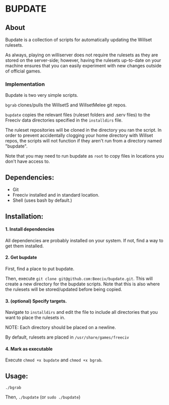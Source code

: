 # BUPDATE  
## About  
Bupdate is a collection of scripts for automatically updating the Willset rulesets.  
  
As always, playing on williserver does not require the rulesets as they are stored on the server-side; however, having the rulesets up-to-date on your machine ensures that you can easily experiment with new changes outside of official games.  
  
### Implementation  
  
Bupdate is two very simple scripts.  
  
`bgrab` clones/pulls the WillsetS and WillsetMelee git repos.  
  
`bupdate` copies the relevant files (ruleset folders and .serv files) to the Freeciv data directories specified in the `installdirs` file.
  
The ruleset repositories will be cloned in the directory you ran the script. In order to prevent accidentally clogging your home directory with Willset repos, the scripts will not function if they aren't run from a directory named "bupdate".  
  
Note that you may need to run bupdate as `root` to copy files in locations you don't have access to.
  
## Dependencies:  
- Git  
- Freeciv installed and in standard location.  
- Shell (uses bash by default.)  
  
## Installation:  
  
#### 1. Install dependencies  
All dependencies are probably installed on your system. If not, find a way to get them installed.  
  
#### 2. Get bupdate  
First, find a place to put bupdate.  
  
Then, execute `git clone git@github.com:Beeciv/bupdate.git`. This will create a new directory for the bupdate scripts. Note that this is also where the rulesets will be stored/updated before being copied.  

#### 3. (optional) Specify targets.
Navigate to `installdirs` and edit the file to include all directories that you want to place the rulesets in.

NOTE: Each directory should be placed on a newline.

By default, rulesets are placed in `/usr/share/games/freeciv`

#### 4. Mark as executable  
Execute `chmod +x bupdate` and `chmod +x bgrab`.  
  
## Usage:  
`./bgrab`  
  
Then, `./bupdate` (or `sudo ./bupdate`)
